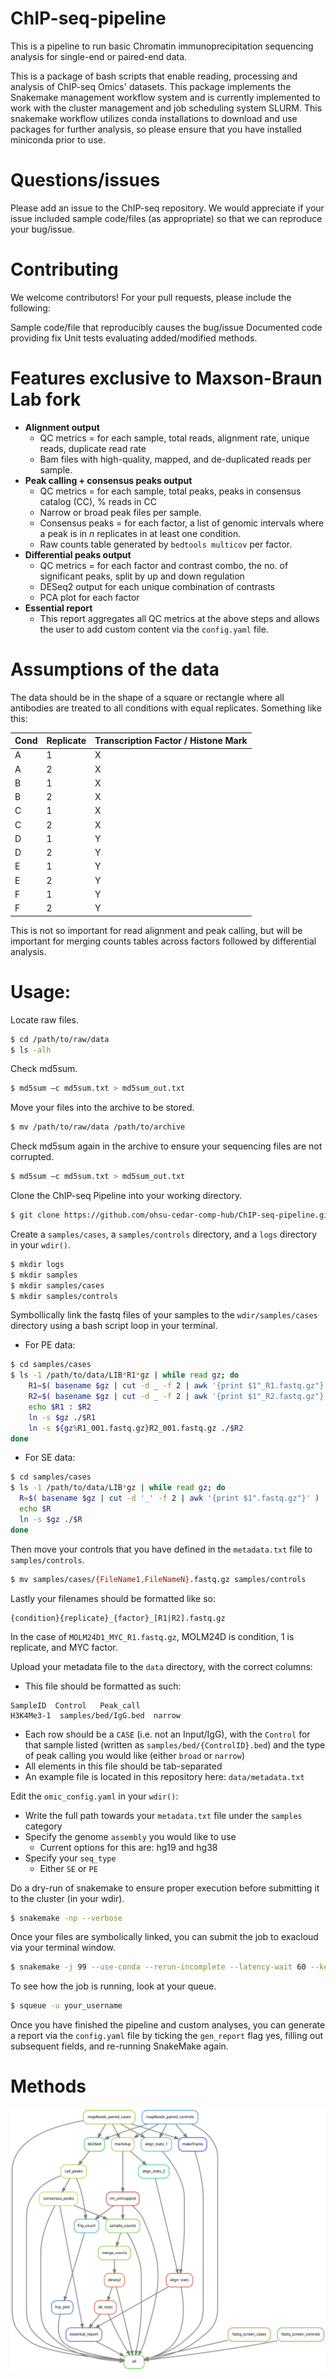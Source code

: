 # ChIP-seq-pipeline

This is a pipeline to run basic Chromatin immunoprecipitation sequencing analysis for single-end or paired-end data.

This is a package of bash scripts that enable reading, processing and analysis of ChIP-seq Omics' datasets. This package implements the Snakemake management workflow system and is currently implemented to work with the cluster management and job scheduling system SLURM. This snakemake workflow utilizes conda installations to download and use packages for further analysis, so please ensure that you have installed miniconda prior to use.

# Questions/issues

Please add an issue to the ChIP-seq repository. We would appreciate if your issue included sample code/files (as appropriate) so that we can reproduce your bug/issue.

# Contributing

We welcome contributors! For your pull requests, please include the following:

Sample code/file that reproducibly causes the bug/issue
Documented code providing fix
Unit tests evaluating added/modified methods.

# Features exclusive to Maxson-Braun Lab fork

* **Alignment output**
  * QC metrics = for each sample, total reads, alignment rate, unique reads, duplicate read rate
  * Bam files with high-quality, mapped, and de-duplicated reads per sample.
* **Peak calling + consensus peaks output**
  * QC metrics = for each sample, total peaks, peaks in consensus catalog (CC), % reads in CC
  * Narrow or broad peak files per sample.
  * Consensus peaks = for each factor, a list of genomic intervals where a peak is in _n_ replicates in at least one condition. 
  * Raw counts table generated by `bedtools multicov` per factor. 
* **Differential peaks output**
  * QC metrics = for each factor and contrast combo, the no. of significant peaks, split by up and down regulation
  * DESeq2 output for each unique combination of contrasts
  * PCA plot for each factor
* **Essential report**
  * This report aggregates all QC metrics at the above steps and allows the user to add custom content via the `config.yaml` file. 

# Assumptions of the data

The data should be in the shape of a square or rectangle where all antibodies are treated to all conditions with equal replicates. Something like this:

| Cond | Replicate | Transcription Factor / Histone Mark |
| ---- | --------- | ----------------------------------- |
| A    | 1         | X                                   |
| A    | 2         | X                                   |
| B    | 1         | X                                   |
| B    | 2         | X                                   |
| C    | 1         | X                                   |
| C    | 2         | X                                   |
| D    | 1         | Y                                   |
| D    | 2         | Y                                   |
| E    | 1         | Y                                   |
| E    | 2         | Y                                   |
| F    | 1         | Y                                   |
| F    | 2         | Y                                   |

This is not so important for read alignment and peak calling, but will be important for merging counts tables across factors followed by differential analysis. 

# Usage:

Locate raw files.

```bash
$ cd /path/to/raw/data
$ ls -alh
```

Check md5sum.

```bash
$ md5sum –c md5sum.txt > md5sum_out.txt
```

Move your files into the archive to be stored.

```bash
$ mv /path/to/raw/data /path/to/archive
```

Check md5sum again in the archive to ensure your sequencing files are not corrupted.

```bash
$ md5sum –c md5sum.txt > md5sum_out.txt
```

Clone the ChIP-seq Pipeline into your working directory.

```bash
$ git clone https://github.com/ohsu-cedar-comp-hub/ChIP-seq-pipeline.git
```

Create a `samples/cases`, a `samples/controls` directory, and a `logs` directory in your `wdir()`.

```bash
$ mkdir logs
$ mkdir samples
$ mkdir samples/cases
$ mkdir samples/controls
```

Symbollically link the fastq files of your samples to the `wdir/samples/cases` directory using a bash script loop in your terminal.

* For PE data:

```bash
$ cd samples/cases
$ ls -1 /path/to/data/LIB*R1*gz | while read gz; do
    R1=$( basename $gz | cut -d _ -f 2 | awk '{print $1"_R1.fastq.gz"}' )
    R2=$( basename $gz | cut -d _ -f 2 | awk '{print $1"_R2.fastq.gz"}' )
    echo $R1 : $R2
    ln -s $gz ./$R1
    ln -s ${gz%R1_001.fastq.gz}R2_001.fastq.gz ./$R2
done
```

* For SE data:

```bash
$ cd samples/cases
$ ls -1 /path/to/data/LIB*gz | while read gz; do 
  R=$( basename $gz | cut -d '_' -f 2 | awk '{print $1".fastq.gz"}' )
  echo $R
  ln -s $gz ./$R
done
```

Then move your controls that you have defined in the `metadata.txt` file to `samples/controls`.

```bash
$ mv samples/cases/{FileName1,FileNameN}.fastq.gz samples/controls
```

Lastly your filenames should be formatted like so:

```
{condition}{replicate}_{factor}_[R1|R2].fastq.gz
```

In the case of `MOLM24D1_MYC_R1.fastq.gz`,  MOLM24D is condition, 1 is replicate, and MYC factor. 

Upload your metadata file to the `data` directory, with the correct columns:

* This file should be formatted as such:

```
SampleID  Control   Peak_call
H3K4Me3-1  samples/bed/IgG.bed  narrow
```

* Each row should be a `CASE` (i.e. not an Input/IgG), with the `Control` for that sample listed (written as `samples/bed/{ControlID}.bed`) and the type of peak calling you would like (either `broad` or `narrow`)
* All elements in this file should be tab-separated
* An example file is located in this repository here: `data/metadata.txt`

Edit the `omic_config.yaml` in your `wdir()`:

* Write the full path towards your `metadata.txt` file under the `samples` category
* Specify the genome `assembly` you would like to use
  * Current options for this are: hg19 and hg38
* Specify your `seq_type`
  * Either `SE` or `PE`

Do a dry-run of snakemake to ensure proper execution before submitting it to the cluster (in your wdir).

```bash
$ snakemake -np --verbose
```

Once your files are symbolically linked, you can submit the job to exacloud via your terminal window.

```bash
$ snakemake -j 99 --use-conda --rerun-incomplete --latency-wait 60 --keep-going --profile ./slurm --cluster-config cluster.json
```

To see how the job is running, look at your queue.

```bash
$ squeue -u your_username
```

Once you have finished the pipeline and custom analyses, you can generate a report via the `config.yaml` file by ticking the `gen_report` flag yes, filling out subsequent fields, and re-running SnakeMake again. 

Methods
======================

![Example Workflow](rulegraph.svg)
